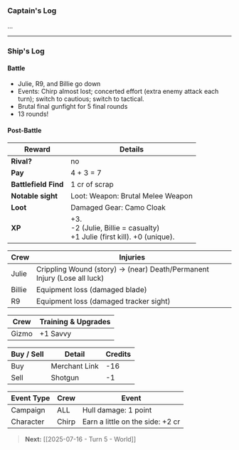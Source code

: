 ### Captain's Log

...

---

### Ship's Log

#### Battle

+ Julie, R9, and Billie go down
+ Events: Chirp almost lost; concerted effort (extra enemy attack each turn); switch to cautious; switch to tactical. 
+ Brutal final gunfight for 5 final rounds
+ 13 rounds!

#### Post-Battle

| Reward               | Details                                                                         |
| -------------------- | ------------------------------------------------------------------------------- |
| **Rival?**           | no                                                                              |
| **Pay**              | 4 + 3 = 7                                                                       |
| **Battlefield Find** | 1 cr of scrap                                                                   |
| **Notable sight**    | Loot: Weapon: Brutal Melee Weapon                                               |
| **Loot**             | Damaged Gear: Camo Cloak                                                        |
| **XP**               | +3.  <br>-2 (Julie, Billie = casualty)  <br>+1 Julie (first kill). +0 (unique). |

| Crew   | Injuries                                                                 |
| ------ | ------------------------------------------------------------------------ |
| Julie  | Crippling Wound (story) -> (near) Death/Permanent Injury (Lose all luck) |
| Billie | Equipment loss (damaged blade)                                           |
| R9     | Equipment loss (damaged tracker sight)                                   |

| Crew  | Training & Upgrades |
| ----- | ------------------- |
| Gizmo | +1 Savvy            |

| Buy / Sell | Detail        | Credits |
| ---------- | ------------- | ------- |
| Buy        | Merchant Link | -16     |
| Sell       | Shotgun       | -1      |

| Event Type | Crew  | Event                            |
| ---------- | ----- | -------------------------------- |
| Campaign   | ALL   | Hull damage: 1 point             |
| Character  | Chirp | Earn a little on the side: +2 cr |

> **Next:** [[2025-07-16 - Turn 5 - World]]

